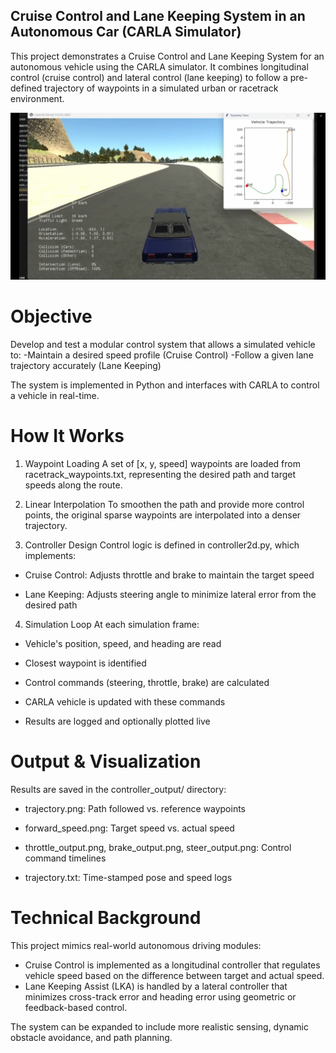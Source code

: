 ## Cruise Control and Lane Keeping System in an Autonomous Car (CARLA Simulator)

This project demonstrates a Cruise Control and Lane Keeping System for an autonomous vehicle using the CARLA simulator. It combines longitudinal control (cruise control) and lateral control (lane keeping) to follow a pre-defined trajectory of waypoints in a simulated urban or racetrack environment.

<img src = "carla.png">

# Objective
Develop and test a modular control system that allows a simulated vehicle to:
-Maintain a desired speed profile (Cruise Control)
-Follow a given lane trajectory accurately (Lane Keeping)

The system is implemented in Python and interfaces with CARLA to control a vehicle in real-time.

# How It Works
1. Waypoint Loading
A set of [x, y, speed] waypoints are loaded from racetrack_waypoints.txt, representing the desired path and target speeds along the route.

2. Linear Interpolation
To smoothen the path and provide more control points, the original sparse waypoints are interpolated into a denser trajectory.

3. Controller Design
Control logic is defined in controller2d.py, which implements:

- Cruise Control: Adjusts throttle and brake to maintain the target speed

- Lane Keeping: Adjusts steering angle to minimize lateral error from the desired path

4. Simulation Loop
At each simulation frame:

- Vehicle's position, speed, and heading are read

- Closest waypoint is identified

- Control commands (steering, throttle, brake) are calculated

- CARLA vehicle is updated with these commands

- Results are logged and optionally plotted live

# Output & Visualization
Results are saved in the controller_output/ directory:

- trajectory.png: Path followed vs. reference waypoints

- forward_speed.png: Target speed vs. actual speed

- throttle_output.png, brake_output.png, steer_output.png: Control command timelines

- trajectory.txt: Time-stamped pose and speed logs

# Technical Background
This project mimics real-world autonomous driving modules:
- Cruise Control is implemented as a longitudinal controller that regulates vehicle speed based on the difference between target and actual speed.
- Lane Keeping Assist (LKA) is handled by a lateral controller that minimizes cross-track error and heading error using geometric or feedback-based control.

The system can be expanded to include more realistic sensing, dynamic obstacle avoidance, and path planning.



